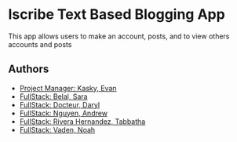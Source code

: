# Iscribe Text Based Blogging App

This app allows users to make an account, posts, and to view others accounts and posts

## Authors

- [Project Manager: Kasky, Evan](https://github.com/ekasky/)
- [FullStack: Belal, Sara](https://github.com/stannie64)
- [FullStack: Docteur, Daryl]()
- [FullStack: Nguyen, Andrew](https://github.com/anguyen0)
- [FullStack: Rivera Hernandez, Tabbatha]()
- [FullStack: Vaden, Noah](https://github.com/Vryllon/)
